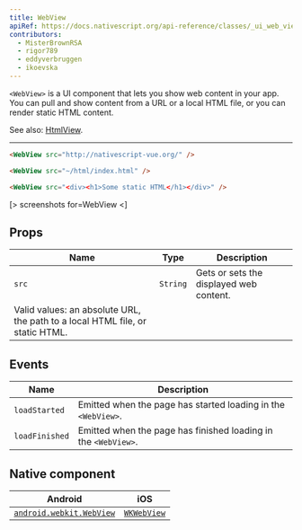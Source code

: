 ```yaml
---
title: WebView
apiRef: https://docs.nativescript.org/api-reference/classes/_ui_web_view_.webview
contributors:
  - MisterBrownRSA
  - rigor789
  - eddyverbruggen
  - ikoevska
---
```

`<WebView>` is a UI component that lets you show web content in your app. You can pull and show content from a URL or a local HTML file, or you can render static HTML content.

See also: [HtmlView](/en/docs/elements/components/html-view).

* * *

```html
<WebView src="http://nativescript-vue.org/" />

<WebView src="~/html/index.html" />

<WebView src="<div><h1>Some static HTML</h1></div>" />
```

[> screenshots for=WebView <]

## Props

| Name  | Type     | Description                                                                                                             |
| ----- | -------- | ----------------------------------------------------------------------------------------------------------------------- |
| `src` | `String` | Gets or sets the displayed web content.  
Valid values: an absolute URL, the path to a local HTML file, or static HTML. |

## Events

| Name           | Description                                                          |
| -------------- | -------------------------------------------------------------------- |
| `loadStarted`  | Emitted when the page has started loading in the `<WebView>`.  |
| `loadFinished` | Emitted when the page has finished loading in the `<WebView>`. |

## Native component

| Android                                                                                    | iOS                                                                       |
| ------------------------------------------------------------------------------------------ | ------------------------------------------------------------------------- |
| [`android.webkit.WebView`](https://developer.android.com/reference/android/webkit/WebView) | [`WKWebView`](https://developer.apple.com/documentation/webkit/wkwebview) |